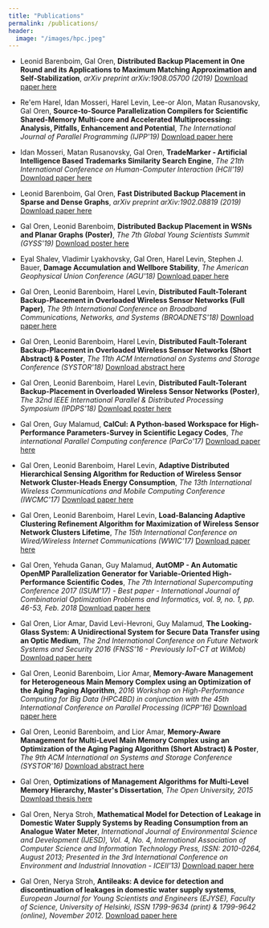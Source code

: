 ```yaml
---
title: "Publications"
permalink: /publications/
header:
  image: "/images/hpc.jpeg"
---
```


* Leonid Barenboim, Gal Oren, **Distributed Backup Placement in One Round and its Applications to Maximum Matching Approximation and Self-Stabilization**, _arXiv preprint arXiv:1908.05700 (2019)_
[Download paper here](http://galoren.github.io/files/MCM19.pdf)

* Re'em Harel, Idan Mosseri, Harel Levin, Lee-or Alon, Matan Rusanovsky, Gal Oren, **Source-to-Source Parallelization Compilers for Scientific Shared-Memory Multi-core and Accelerated Multiprocessing: Analysis, Pitfalls, Enhancement and Potential**, _The International Journal of Parallel Programming (IJPP'19)_
[Download paper here](http://galoren.github.io/files/ijpp19.pdf)

* Idan Mosseri, Matan Rusanovsky, Gal Oren, **TradeMarker - Artificial Intelligence Based Trademarks Similarity Search Engine**, _The 21th International Conference on Human-Computer Interaction (HCII'19)_
[Download paper here](http://galoren.github.io/files/hci19.pdf)

* Leonid Barenboim, Gal Oren, **Fast Distributed Backup Placement in Sparse and Dense Graphs**, _arXiv preprint arXiv:1902.08819 (2019)_
[Download paper here](http://galoren.github.io/files/BO2019.pdf)

* Gal Oren, Leonid Barenboim, **Distributed Backup Placement in WSNs and Planar Graphs (Poster)**, _The 7th Global Young Scientists Summit (GYSS'19)_
[Download poster here](http://galoren.github.io/files/gyss_poster19.pdf)

* Eyal Shalev, Vladimir Lyakhovsky, Gal Oren, Harel Levin, Stephen J. Bauer, **Damage Accumulation and Wellbore Stability**, _The American Geophysical Union Conference (AGU'18)_
[Download paper here](http://galoren.github.io/files/agu18.pdf)

* Gal Oren, Leonid Barenboim, Harel Levin, **Distributed Fault-Tolerant Backup-Placement in Overloaded Wireless Sensor Networks (Full Paper)**, _The 9th International Conference on Broadband Communications, Networks, and Systems (BROADNETS'18)_
[Download paper here](http://galoren.github.io/files/broadnets18.pdf)

* Gal Oren, Leonid Barenboim, Harel Levin, **Distributed Fault-Tolerant Backup-Placement in Overloaded Wireless Sensor Networks (Short Abstract) & Poster**, _The 11th ACM International on Systems and Storage Conference (SYSTOR'18)_
[Download abstract here](http://galoren.github.io/files/systor_abs18.pdf)

* Gal Oren, Leonid Barenboim, Harel Levin, **Distributed Fault-Tolerant Backup-Placement in Overloaded Wireless Sensor Networks (Poster)**, _The 32nd IEEE International Parallel & Distributed Processing Symposium (IPDPS'18)_
[Download poster here](http://galoren.github.io/files/ipdps_poster18.pdf)

* Gal Oren, Guy Malamud,  **CalCul: A Python-based Workspace for High-Performance Parameters-Survey in Scientific Legacy Codes**, _The international Parallel Computing conference (ParCo'17)_
[Download paper here](http://galoren.github.io/files/parco17.pdf)

* Gal Oren, Leonid Barenboim, Harel Levin, **Adaptive Distributed Hierarchical Sensing Algorithm for Reduction of Wireless Sensor Network Cluster-Heads Energy Consumption**, _The 13th International Wireless Communications and Mobile Computing Conference (IWCMC'17)_
[Download paper here](http://galoren.github.io/files/iwcmc17.pdf)

* Gal Oren, Leonid Barenboim, Harel Levin, **Load-Balancing Adaptive Clustering Refinement Algorithm for Maximization of Wireless Sensor Network Clusters Lifetime**, _The 15th International Conference on Wired/Wireless Internet Communications (WWIC'17)_
[Download paper here](http://galoren.github.io/files/wwic16.pdf)

* Gal Oren, Yehuda Ganan, Guy Malamud, **AutOMP - An Automatic OpenMP Parallelization Generator for Variable-Oriented High-Performance Scientific Codes**, _The 7th International Supercomputing Conference 2017 (ISUM'17) - Best paper - International Journal of Combinatorial Optimization Problems and Informatics, vol. 9, no. 1, pp. 46-53, Feb. 2018_
[Download paper here](http://galoren.github.io/files/ijcopi18.pdf)

* Gal Oren, Lior Amar, David Levi-Hevroni, Guy Malamud, **The Looking-Glass System: A Unidirectional System for Secure Data Transfer using an Optic Medium‏**, _The 2nd International Conference on Future Network Systems and Security 2016 (FNSS'16 - Previously IoT-CT at WiMob)_
[Download paper here](http://galoren.github.io/files/fnss16.pdf)

* Gal Oren, Leonid Barenboim, Lior Amar, **Memory-Aware Management for Heterogeneous Main Memory Complex using an Optimization of the Aging Paging Algorithm**, _2016 Workshop on High-Performance Computing for Big Data (HPC4BD) in conjunction with the 45th International Conference on Parallel Processing (ICPP'16)_
[Download paper here](http://galoren.github.io/files/icpp16.pdf)

* Gal Oren, Leonid Barenboim, and Lior Amar, **Memory-Aware Management for Multi-Level Main Memory Complex using an Optimization of the Aging Paging Algorithm (Short Abstract) & Poster**, _The 9th ACM International on Systems and Storage Conference (SYSTOR'16)_
[Download abstract here](http://galoren.github.io/files/systor_abs16.pdf)

* Gal Oren,  **Optimizations of Management Algorithms for Multi-Level Memory Hierarchy, Master's Dissertation**, _The Open University, 2015_
[Download thesis here](http://galoren.github.io/files/openu15.pdf)

* Gal Oren, Nerya Stroh, **Mathematical Model for Detection of Leakage in Domestic Water Supply Systems by Reading Consumption from an Analogue Water Meter**, _International Journal of Environmental Science and Development (IJESD), Vol. 4, No. 4, International Association of Computer Science and Information Technology Press, ISSN: 2010-0264, August 2013; Presented in the 3rd International Conference on Environment and Industrial Innovation - ICEII'13)_
[Download paper here](http://galoren.github.io/files/ijesd13.pdf)

* Gal Oren, Nerya Stroh, **Antileaks: A device for detection and discontinuation of leakages in domestic water supply systems**, _European Journal for Young Scientists and Engineers (EJYSE), Faculty of Science, University of Helsinki,  ISSN 1799-9634 (print) & 1799-9642 (online), November 2012._
[Download paper here](http://galoren.github.io/files/ejyse12.pdf)
